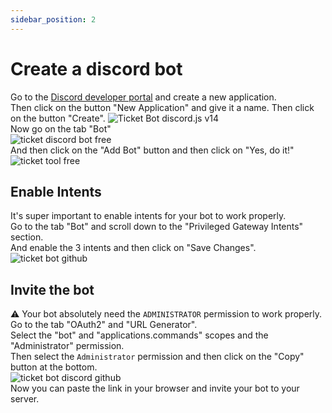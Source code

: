 ```yaml
---
sidebar_position: 2
---
```


# Create a discord bot

Go to the [Discord developer portal](https://discord.com/developers/applications) and create a new application.  
Then click on the button "New Application" and give it a name. Then click on the button "Create".
![Ticket Bot discord.js v14](https://i.imgur.com/vhAdn7F.png)  
Now go on the tab "Bot"  
![ticket discord bot free](https://i.imgur.com/qLz1aua.png)  
And then click on the "Add Bot" button and then click on "Yes, do it!"  
![ticket tool free](https://i.imgur.com/PfWP27x.png)  

## Enable Intents

It's super important to enable intents for your bot to work properly.  
Go to the tab "Bot" and scroll down to the "Privileged Gateway Intents" section.  
And enable the 3 intents and then click on "Save Changes".  
![ticket bot github](https://i.imgur.com/QpsgwHE.png)

## Invite the bot

⚠️ Your bot absolutely need the `ADMINISTRATOR` permission to work properly.  
Go to the tab "OAuth2" and "URL Generator".  
Select the "bot" and "applications.commands" scopes and the "Administrator" permission.  
Then select the `Administrator` permission and then click on the "Copy" button at the bottom.  
![ticket bot discord github](https://i.imgur.com/XUr6AqM.png)  
Now you can paste the link in your browser and invite your bot to your server.